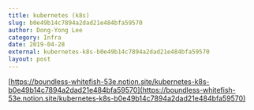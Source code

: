 ```yaml
---
title: kubernetes (k8s)
slug: b0e49b14c7894a2dad21e484bfa59570
author: Dong-Yong Lee
category: Infra
date: 2019-04-28
external: kubernetes-k8s-b0e49b14c7894a2dad21e484bfa59570
layout: post
---
```


[https://boundless-whitefish-53e.notion.site/kubernetes-k8s-b0e49b14c7894a2dad21e484bfa59570](https://boundless-whitefish-53e.notion.site/kubernetes-k8s-b0e49b14c7894a2dad21e484bfa59570)